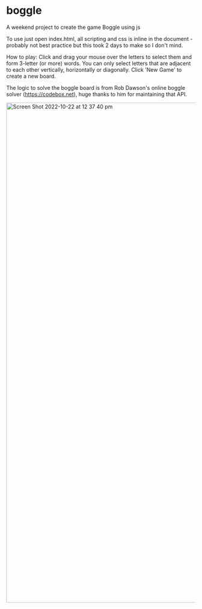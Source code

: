 # boggle
A weekend project to create the game Boggle using js

To use just open index.html, all scripting and css is inline in the document - probably not best practice but this took 2 days to make so I don't mind.

How to play:
Click and drag your mouse over the letters to select them and form 3-letter (or more) words.
You can only select letters that are adjacent to each other vertically, horizontally or diagonally.
Click 'New Game' to create a new board.

The logic to solve the boggle board is from Rob Dawson's online boggle solver (https://codebox.net), huge thanks to him for maintaining that API.

<img width="1328" alt="Screen Shot 2022-10-22 at 12 37 40 pm" src="https://user-images.githubusercontent.com/37198013/197310814-007de6ab-dfd4-42d1-b832-47307f3058f3.png">
